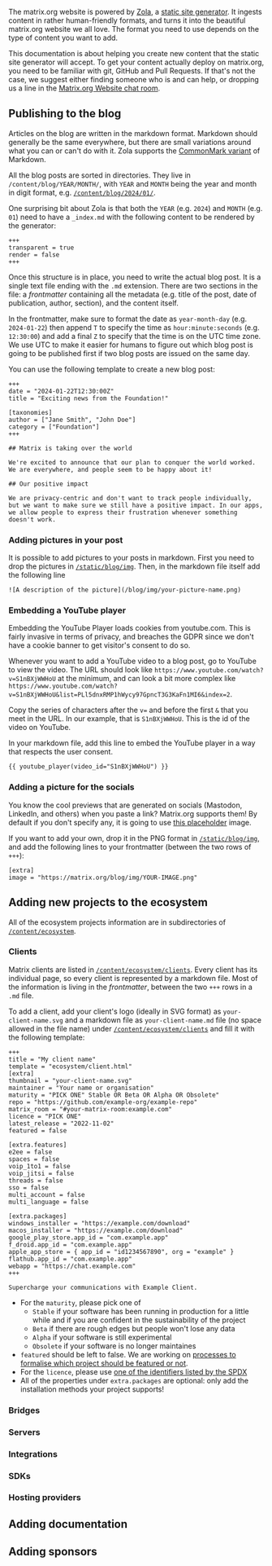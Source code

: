 The matrix.org website is powered by [Zola](https://www.getzola.org/), a [static site generator](https://en.wikipedia.org/wiki/Static_site_generator). It ingests content in rather human-friendly formats, and turns it into the beautiful matrix.org website we all love. The format you need to use depends on the type of content you want to add.

This documentation is about helping you create new content that the static site generator will accept. To get your content actually deploy on matrix.org, you need to be familiar with git, GitHub and Pull Requests. If that's not the case, we suggest either finding someone who is and can help, or dropping us a line in the [Matrix.org Website chat room](https://matrix.to/#/#matrix.org-website:matrix.org).

## Publishing to the blog

Articles on the blog are written in the markdown format. Markdown should generally be the same everywhere, but there are small variations around what you can or can't do with it. Zola supports the [CommonMark variant](https://commonmark.org/help/) of Markdown.

All the blog posts are sorted in directories. They live in `/content/blog/YEAR/MONTH/`, with `YEAR` and `MONTH` being the year and month in digit format, e.g. [`/content/blog/2024/01/`](https://github.com/matrix-org/matrix.org/tree/main/content/blog/2024/01).

One surprising bit about Zola is that both the `YEAR` (e.g. `2024`) and `MONTH` (e.g. `01`) need to have a `_index.md` with the following content to be rendered by the generator:

```
+++
transparent = true
render = false
+++

```

Once this structure is in place, you need to write the actual blog post. It is a single text file ending with the `.md` extension. There are two sections in the file: a _frontmatter_ containing all the metadata (e.g. title of the post, date of publication, author, section), and the content itself.

In the frontmatter, make sure to format the date as `year-month-day` (e.g. `2024-01-22`) then append `T` to specify the time as `hour:minute:seconds` (e.g. `12:30:00`) and add a final `Z` to specify that the time is on the UTC time zone. We use UTC to make it easier for humans to figure out which blog post is going to be published first if two blog posts are issued on the same day.

You can use the following template to create a new blog post:

```
+++
date = "2024-01-22T12:30:00Z"
title = "Exciting news from the Foundation!"

[taxonomies]
author = ["Jane Smith", "John Doe"]
category = ["Foundation"]
+++

## Matrix is taking over the world

We're excited to announce that our plan to conquer the world worked. We are everywhere, and people seem to be happy about it!

## Our positive impact

We are privacy-centric and don't want to track people individually, but we want to make sure we still have a positive impact. In our apps, we allow people to express their frustration whenever something doesn't work.
```

### Adding pictures in your post

It is possible to add pictures to your posts in markdown. First you need to drop the pictures in [`/static/blog/img`](https://github.com/matrix-org/matrix.org/tree/main/static/blog/img). Then, in the markdown file itself add the following line

```
![A description of the picture](/blog/img/your-picture-name.png)
```

### Embedding a YouTube player

Embedding the YouTube Player loads cookies from youtube.com. This is fairly invasive in terms of privacy, and breaches the GDPR since we don't have a cookie banner to get visitor's consent to do so.

Whenever you want to add a YouTube video to a blog post, go to YouTube to view the video. The URL should look like `https://www.youtube.com/watch?v=S1nBXjWWHoU` at the minimum, and can look a bit more complex like `https://www.youtube.com/watch?v=S1nBXjWWHoU&list=PLl5dnxRMP1hWycy97GpncT3G3KaFn1MI6&index=2`.

Copy the series of characters after the `v=` and before the first `&` that you meet in the URL. In our example, that is `S1nBXjWWHoU`. This is the id of the video on YouTube.

In your markdown file, add this line to embed the YouTube player in a way that respects the user consent.

```
{{ youtube_player(video_id="S1nBXjWWHoU") }}
```
### Adding a picture for the socials

You know the cool previews that are generated on socials (Mastodon, LinkedIn, and others) when you paste a link? Matrix.org supports them! By default if you don't specify any, it is going to use [this placeholder](https://github.com/matrix-org/matrix.org/blob/main/static/blog/img/matrix-logo.png) image.

If you want to add your own, drop it in the PNG format in [`/static/blog/img`](https://github.com/matrix-org/matrix.org/tree/main/static/blog/img), and add the following lines to your frontmatter (between the two rows of `+++`):

```
[extra]
image = "https://matrix.org/blog/img/YOUR-IMAGE.png"
```

## Adding new projects to the ecosystem

All of the ecosystem projects information are in subdirectories of [`/content/ecosystem`](https://github.com/matrix-org/matrix.org/tree/main/content/ecosystem/).

### Clients

Matrix clients are listed in [`/content/ecosystem/clients`](https://github.com/matrix-org/matrix.org/tree/main/content/ecosystem/clients). Every client has its individual page, so every client is represented by a markdown file. Most of the information is living in the _frontmatter_, between the two `+++` rows in a `.md` file.

To add a client, add your client's logo (ideally in SVG format) as `your-client-name.svg` and a markdown file as `your-client-name.md` file (no space allowed in the file name) under [`/content/ecosystem/clients`](https://github.com/matrix-org/matrix.org/tree/main/content/ecosystem/clients) and fill it with the following template:

```
+++
title = "My client name"
template = "ecosystem/client.html"
[extra]
thumbnail = "your-client-name.svg"
maintainer = "Your name or organisation"
maturity = "PICK ONE" Stable OR Beta OR Alpha OR Obsolete"
repo = "https://github.com/example-org/example-repo"
matrix_room = "#your-matrix-room:example.com"
licence = "PICK ONE"
latest_release = "2022-11-02"
featured = false

[extra.features]
e2ee = false
spaces = false
voip_1to1 = false
voip_jitsi = false
threads = false
sso = false
multi_account = false
multi_language = false

[extra.packages]
windows_installer = "https://example.com/download"
macos_installer = "https://example.com/download"
google_play_store.app_id = "com.example.app"
f_droid.app_id = "com.example.app"
apple_app_store = { app_id = "id1234567890", org = "example" }
flathub.app_id = "com.example.app"
webapp = "https://chat.example.com"
+++

Supercharge your communications with Example Client.
```

- For the `maturity`, please pick one of
	- `Stable` if your software has been running in production for a little while and if you are confident in the sustainability of the project
	- `Beta` if there are rough edges but people won't lose any data
	- `Alpha` if your software is still experimental
	- `Obsolete` if your software is no longer maintaines
- `featured` should be left to false. We are working on [processes to formalise which project should be featured or not](https://github.com/matrix-org/matrix.org/issues/1584).
- For the `licence`, please use [one of the identifiers listed by the SPDX](https://spdx.org/licenses/)
- All of the properties under `extra.packages` are optional: only add the installation methods your project supports!
### Bridges

### Servers

### Integrations

### SDKs

### Hosting providers

## Adding documentation

## Adding sponsors

